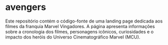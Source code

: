 # avengers
Este repositório contém o código-fonte de uma landing page dedicada aos filmes da franquia Marvel Vingadores. A página apresenta informações sobre a cronologia dos filmes, personagens icônicos, curiosidades e o impacto dos heróis do Universo Cinematográfico Marvel (MCU).
